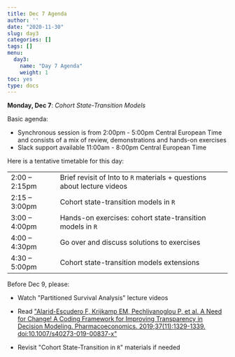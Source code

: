 ```yaml
---
title: Dec 7 Agenda
author: ''
date: "2020-11-30"
slug: day3
categories: []
tags: []
menu:
  day3:
    name: "Day 7 Agenda"
    weight: 1
toc: yes
type: docs
---
```


**Monday, Dec 7**: *Cohort State-Transition Models*

Basic agenda:

- Synchronous session is from 2:00pm - 5:00pm Central European Time and consists of a mix of review, demonstrations and hands-on exercises
- Slack support available 11:00am - 8:00pm Central European Time

Here is a tentative timetable for this day:

|                            |            |
|--------------------------------------------|:------------------|
| 2:00 – 2:15pm  | Brief revisit of Into to `R` materials + questions about lecture videos|
| 2:15 – 3:00pm | Cohort state-transition models in `R`  | 
| 3:00 – 4:00pm | Hands-on exercises: cohort state-transition models in `R` |
| 4:00 – 4:30pm | Go over and discuss solutions to exercises|
| 4:30 – 5:00pm | Cohort state-transition models extensions |

Before Dec 9, please:

- Watch "Partitioned Survival Analysis" lecture videos

- Read ["Alarid-Escudero F, Krijkamp EM, Pechlivanoglou P, et al. A Need for Change! A Coding Framework for Improving Transparency in Decision Modeling. Pharmacoeconomics. 2019;37(11):1329-1339. doi:10.1007/s40273-019-00837-x"](https://rdcu.be/bRP5h)

- Revisit "Cohort State-Transition in `R`" materials if needed

<!-- ## Synchronous session recording -->

<!-- ```{r, echo=F} -->
<!-- blogdown::shortcode("vimeo", "475724349") -->
<!-- ``` -->



 
